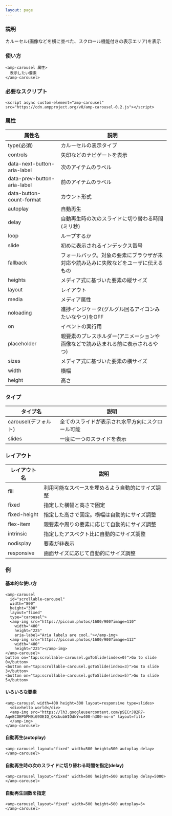 ```yaml
---
layout: page
---
```


### 説明

カルーセル(画像などを横に並べた、スクロール機能付きの表示エリア)を表示

### 使い方

    <amp-carousel 属性>
      表示したい要素
    </amp-carousel>

### 必要なスクリプト

    <script async custom-element="amp-carousel" src="https://cdn.ampproject.org/v0/amp-carousel-0.2.js"></script>

### 属性

| 属性名                      | 説明                                                   |
|-----------------------------|--------------------------------------------------------|
| type(必須)                  | カルーセルの表示タイプ                                          |
| controls                    | 矢印などのナビゲートを表示                                      |
| data-next-button-aria-label | 次のアイテムのラベル                                            |
| data-prev-button-aria-label | 前のアイテムのラベル                                            |
| data-button-count-format    | カウント形式                                               |
| autoplay                    | 自動再生                                               |
| delay                       | 自動再生時の次のスライドに切り替わる時間(ミリ秒)                   |
| loop                        | ループするか                                                 |
| slide                       | 初めに表示されるインデックス番号                                  |
| fallback                    | フォールバック。対象の要素にブラウザが未対応や読み込みに失敗などをユーザに伝えるもの |
| heights                     | メディア式に基づいた要素の縦サイズ                                 |
| layout                      | レイアウト                                                  |
| media                       | メディア属性                                               |
| noloading                   | 進捗インジケータ(グルグル回るアイコンみたいなやつ)をOFF                      |
| on                          | イベントの実行用                                            |
| placeholder                 | 親要素のプレスホルダー(アニメーションや画像などで読み込まれる前に表示されるやつ)    |
| sizes                       | メディア式に基づいた要素の横サイズ                                 |
| width                       | 横幅                                                   |
| height                      | 高さ                                                    |

### タイプ

| タイプ名           | 説明                              |
|-----------------|---------------------------------|
| carousel(デフォルト) | 全てのスライドが表示され水平方向にスクロール可能 |
| slides          | 一度に一つのスライドを表示                |

### レイアウト

| レイアウト名      | 説明                               |
|--------------|----------------------------------|
| fill         | 利用可能なスペースを埋めるよう自動的にサイズ調整 |
| fixed        | 指定した横幅と高さで固定                |
| fixed-height | 指定した高さで固定。横幅は自動的にサイズ調整 |
| flex-item    | 親要素や周りの要素に応じて自動的にサイズ調整 |
| intrinsic    | 指定したアスペクト比に自動的にサイズ調整       |
| nodisplay    | 要素が非表示                        |
| responsive   | 画面サイズに応じて自動的にサイズ調整         |

### 例

#### 基本的な使い方

    <amp-carousel
      id="scrollable-carousel"
      width="800"
      height="300"
      layout="fixed"
      type="carousel">
      <amp-img src="https://picsum.photos/1600/900?image=110"
        width="400"
        height="225"
        aria-label="Aria labels are cool."></amp-img>
      <amp-img src="https://picsum.photos/1600/900?image=112"
        width="400"
        height="225"></amp-img>
    </amp-carousel>
    button on="tap:scrollable-carousel.goToSlide(index=0)">Go to slide 0</button>
    <button on="tap:scrollable-carousel.goToSlide(index=3)">Go to slide 3</button>
    <button on="tap:scrollable-carousel.goToSlide(index=5)">Go to slide 5</button>

#### いろいろな要素

    <amp-carousel width=400 height=300 layout=responsive type=slides>
      <div>hello world</div>
      <amp-img src="https://lh3.googleusercontent.com/pSECrJ82R7-AqeBCOEPGPM9iG9OEIQ_QXcbubWIOdkY=w400-h300-no-n" layout=fill>
      </amp-img>
    </amp-carousel>

#### 自動再生(autoplay)

    <amp-carousel layout="fixed" width=500 height=500 autoplay delay>
    </amp-carousel>

#### 自動再生時の次のスライドに切り替わる時間を指定(delay)

    <amp-carousel layout="fixed" width=500 height=500 autoplay delay=5000>
    </amp-carousel>

#### 自動再生回数を指定

    <amp-carousel layout="fixed" width=500 height=500 autoplay=5>
    </amp-carousel>
